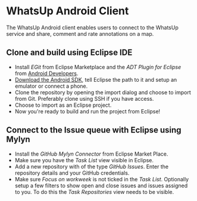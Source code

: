 WhatsUp Android Client
======================

The WhatsUp Android client enables users to connect to the WhatsUp service and share, comment and rate annotations on a map.

Clone and build using Eclipse IDE
---------------------------------

- Install _EGit_ from Eclipse Marketplace and the _ADT Plugin for Eclipse_ from [Android Developers](http://developer.android.com/sdk/eclipse-adt.html "ADT Plugin for Eclipse").
- [Download the Android SDK](http://developer.android.com/sdk/index.html "Download the Android SDK"), tell Eclipse the path to it and setup an emulator or connect a phone.
- Clone the repository by opening the import dialog and choose to import from Git. Preferably clone using SSH if you have access.
- Choose to import as an Eclipse project.
- Now you're ready to build and run the project from Eclipse!

Connect to the Issue queue with Eclipse using Mylyn
---------------------------------------------------

- Install the _GitHub Mylyn Connector_ from Eclipse Market Place.
- Make sure you have the _Task List_ view visible in Eclipse.
- Add a new repository with of the type _GitHub Issues_. Enter the repository details and your GitHub credentials.
- Make sure _Focus on workweek_ is not ticked in the _Task List_.
 Optionally setup a few filters to show open and close issues and issues assigned to you. To do this the _Task Repositories_ view needs to be visible.